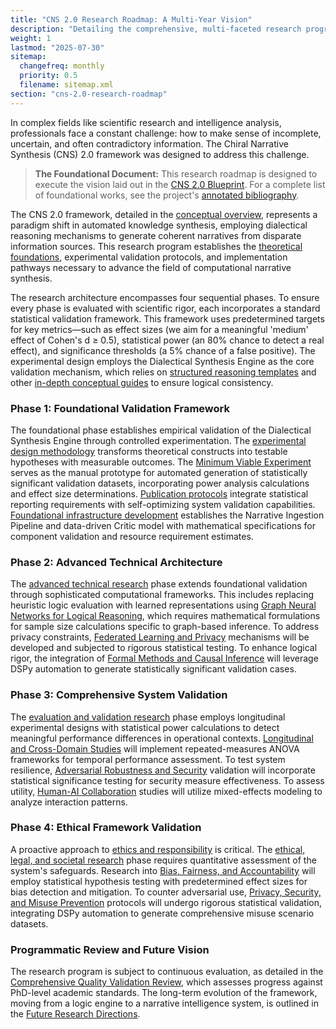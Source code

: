 ```yaml
---
title: "CNS 2.0 Research Roadmap: A Multi-Year Vision"
description: "Detailing the comprehensive, multi-faceted research program to develop, validate, and responsibly deploy the Chiral Narrative Synthesis framework."
weight: 1
lastmod: "2025-07-30"
sitemap:
  changefreq: monthly
  priority: 0.5
  filename: sitemap.xml
section: "cns-2.0-research-roadmap"
---
```


In complex fields like scientific research and intelligence analysis, professionals face a constant challenge: how to make sense of incomplete, uncertain, and often contradictory information. The Chiral Narrative Synthesis (CNS) 2.0 framework was designed to address this challenge.

> **The Foundational Document:** This research roadmap is designed to execute the vision laid out in the [CNS 2.0 Blueprint](./blueprint/). For a complete list of foundational works, see the project's [annotated bibliography](./bibliography/).

The CNS 2.0 framework, detailed in the [conceptual overview](./overview/), represents a paradigm shift in automated knowledge synthesis, employing dialectical reasoning mechanisms to generate coherent narratives from disparate information sources. This research program establishes the [theoretical foundations](./theoretical-foundations/), experimental validation protocols, and implementation pathways necessary to advance the field of computational narrative synthesis.

The research architecture encompasses four sequential phases. To ensure every phase is evaluated with scientific rigor, each incorporates a standard statistical validation framework. This framework uses predetermined targets for key metrics—such as effect sizes (we aim for a meaningful 'medium' effect of Cohen's d ≥ 0.5), statistical power (an 80% chance to detect a real effect), and significance thresholds (a 5% chance of a false positive). The experimental design employs the Dialectical Synthesis Engine as the core validation mechanism, which relies on [structured reasoning templates](./in-depth/dialectical-reasoning-templates/) and other [in-depth conceptual guides](./in-depth/) to ensure logical consistency.

### Phase 1: Foundational Validation Framework

The foundational phase establishes empirical validation of the Dialectical Synthesis Engine through controlled experimentation. The [experimental design methodology](./chapter-1-vision-vs-experiment/) transforms theoretical constructs into testable hypotheses with measurable outcomes. The [Minimum Viable Experiment](./chapter-2-minimum-viable-experiment/) serves as the manual prototype for automated generation of statistically significant validation datasets, incorporating power analysis calculations and effect size determinations. [Publication protocols](./chapter-3-anatomy-of-a-paper/) integrate statistical reporting requirements with self-optimizing system validation capabilities. [Foundational infrastructure development](./chapter-4-foundational-work/) establishes the Narrative Ingestion Pipeline and data-driven Critic model with mathematical specifications for component validation and resource requirement estimates.

### Phase 2: Advanced Technical Architecture

The [advanced technical research](./technical-research/) phase extends foundational validation through sophisticated computational frameworks. This includes replacing heuristic logic evaluation with learned representations using [Graph Neural Networks for Logical Reasoning](./technical-research/1-gnn-for-logical-reasoning/), which requires mathematical formulations for sample size calculations specific to graph-based inference. To address privacy constraints, [Federated Learning and Privacy](./technical-research/2-federated-learning-and-privacy/) mechanisms will be developed and subjected to rigorous statistical testing. To enhance logical rigor, the integration of [Formal Methods and Causal Inference](./technical-research/3-formal-methods-and-causal-inference/) will leverage DSPy automation to generate statistically significant validation cases.

### Phase 3: Comprehensive System Validation

The [evaluation and validation research](./evaluation-and-validation/) phase employs longitudinal experimental designs with statistical power calculations to detect meaningful performance differences in operational contexts. [Longitudinal and Cross-Domain Studies](./evaluation-and-validation/1-longitudinal-and-cross-domain-studies/) will implement repeated-measures ANOVA frameworks for temporal performance assessment. To test system resilience, [Adversarial Robustness and Security](./evaluation-and-validation/2-adversarial-robustness-and-security/) validation will incorporate statistical significance testing for security measure effectiveness. To assess utility, [Human-AI Collaboration](./evaluation-and-validation/3-human-ai-collaboration/) studies will utilize mixed-effects modeling to analyze interaction patterns.

### Phase 4: Ethical Framework Validation

A proactive approach to [ethics and responsibility](./ethics/) is critical. The [ethical, legal, and societal research](./ethical-legal-and-societal/) phase requires quantitative assessment of the system's safeguards. Research into [Bias, Fairness, and Accountability](./ethical-legal-and-societal/1-bias-fairness-and-accountability/) will employ statistical hypothesis testing with predetermined effect sizes for bias detection and mitigation. To counter adversarial use, [Privacy, Security, and Misuse Prevention](./ethical-legal-and-societal/2-privacy-security-and-misuse-prevention/) protocols will undergo rigorous statistical validation, integrating DSPy automation to generate comprehensive misuse scenario datasets.

### Programmatic Review and Future Vision

The research program is subject to continuous evaluation, as detailed in the [Comprehensive Quality Validation Review](./quality-validation-review/), which assesses progress against PhD-level academic standards. The long-term evolution of the framework, moving from a logic engine to a narrative intelligence system, is outlined in the [Future Research Directions](./future-research-directions/).